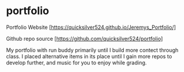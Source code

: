 # portfolio

Portfolio Website [https://quicksilver524.github.io/Jeremys_Portfolio/]

Github repo source [https://github.com/quicksilver524/portfolio]

My portfolio with run buddy primarily until I build more contect through class. I placed alternative items in its place until I gain more repos to develop further, and music for you to enjoy while grading.

